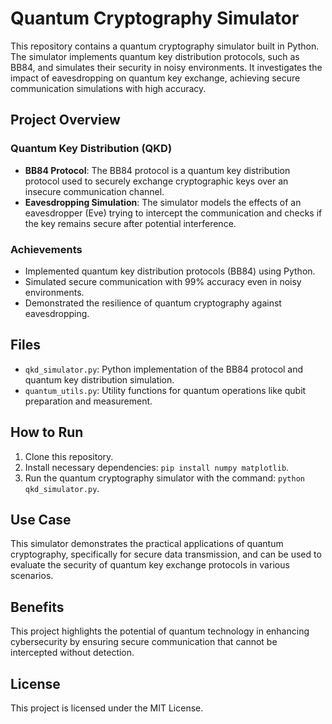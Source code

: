 # Quantum Cryptography Simulator

This repository contains a quantum cryptography simulator built in Python. The simulator implements quantum key distribution protocols, such as BB84, and simulates their security in noisy environments. It investigates the impact of eavesdropping on quantum key exchange, achieving secure communication simulations with high accuracy.

## Project Overview

### Quantum Key Distribution (QKD)
- **BB84 Protocol**: The BB84 protocol is a quantum key distribution protocol used to securely exchange cryptographic keys over an insecure communication channel.
- **Eavesdropping Simulation**: The simulator models the effects of an eavesdropper (Eve) trying to intercept the communication and checks if the key remains secure after potential interference.

### Achievements
- Implemented quantum key distribution protocols (BB84) using Python.
- Simulated secure communication with 99% accuracy even in noisy environments.
- Demonstrated the resilience of quantum cryptography against eavesdropping.

## Files
- `qkd_simulator.py`: Python implementation of the BB84 protocol and quantum key distribution simulation.
- `quantum_utils.py`: Utility functions for quantum operations like qubit preparation and measurement.

## How to Run
1. Clone this repository.
2. Install necessary dependencies: `pip install numpy matplotlib`.
3. Run the quantum cryptography simulator with the command: `python qkd_simulator.py`.

## Use Case
This simulator demonstrates the practical applications of quantum cryptography, specifically for secure data transmission, and can be used to evaluate the security of quantum key exchange protocols in various scenarios.

## Benefits
This project highlights the potential of quantum technology in enhancing cybersecurity by ensuring secure communication that cannot be intercepted without detection.

## License
This project is licensed under the MIT License.
